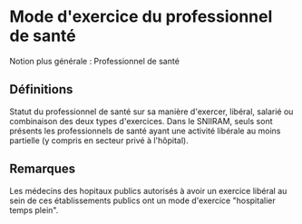 # Mode d'exercice du professionnel de santé 
<!-- SPDX-License-Identifier: MPL-2.0 -->

Notion plus générale : Professionnel de santé

## Définitions

Statut du professionnel de santé sur sa manière d'exercer, libéral, salarié ou combinaison des deux types d'exercices.
Dans le SNIIRAM, seuls sont présents les professionnels de santé ayant une activité libérale au moins partielle (y compris en secteur privé à l'hôpital).

## Remarques

Les médecins des hopitaux publics autorisés à avoir un exercice libéral au sein de ces établissements publics ont un mode d'exercice "hospitalier temps plein".

